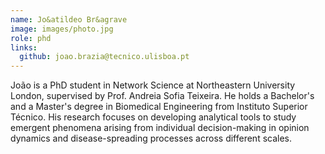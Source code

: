 ```yaml
---
name: Jo&atildeo Br&agrave
image: images/photo.jpg
role: phd
links:
  github: joao.brazia@tecnico.ulisboa.pt
---
```


João is a PhD student in Network Science at Northeastern University London, supervised by Prof. Andreia Sofia Teixeira. He holds a Bachelor's and a Master's degree in Biomedical Engineering from Instituto Superior Técnico. His research focuses on developing analytical tools to study emergent phenomena arising from individual decision-making in opinion dynamics and disease-spreading processes across different scales.

